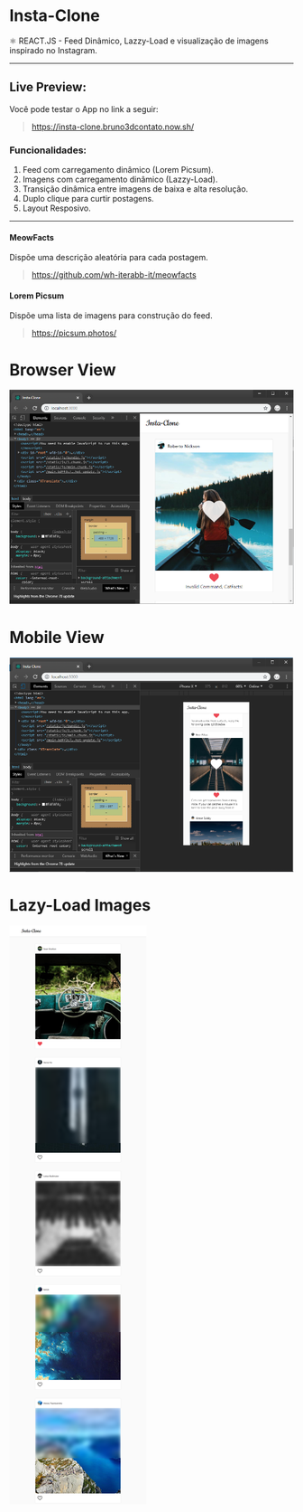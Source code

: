 # Insta-Clone
 ⚛️ REACT.JS - Feed Dinâmico, Lazzy-Load e visualização de imagens inspirado no Instagram.

---

## Live Preview:
Você pode testar o App no link a seguir:
>https://insta-clone.bruno3dcontato.now.sh/

### Funcionalidades:

1. Feed com carregamento dinâmico (Lorem Picsum).
2. Imagens com carregamento dinâmico (Lazzy-Load).
3. Transição dinâmica entre imagens de baixa e alta resolução.
4. Duplo clique para curtir postagens.
5. Layout Resposivo.

---

#### MeowFacts
Dispõe uma descrição aleatória para cada postagem.
>https://github.com/wh-iterabb-it/meowfacts

#### Lorem Picsum
Dispõe uma lista de imagens para construção do feed.
>https://picsum.photos/

# Browser View
![Preview 1](./images/image01.png)

# Mobile View
![Preview 2](./images/image02.png)

# Lazy-Load Images
![Preview 3](./images/image03.png)
